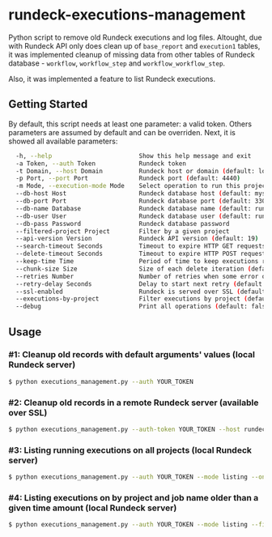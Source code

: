 # rundeck-executions-management

Python script to remove old Rundeck executions and log files. Altought, due with Rundeck API only does clean up of `base_report` and `execution1` tables, it was implemented cleanup of missing data from other tables of Rundeck database - `workflow`, `workflow_step` and `workflow_workflow_step`.

Also, it was implemented a feature to list Rundeck executions.

## Getting Started

By default, this script needs at least one parameter: a valid token. Others parameters are assumed by default and can be overriden. Next, it is showed all available parameters:

```sh
  -h, --help                        Show this help message and exit
  -a Token, --auth Token            Rundeck token
  -t Domain, --host Domain          Rundeck host or domain (default: localhost)
  -p Port, --port Port              Rundeck port (default: 4440)
  -m Mode, --execution-mode Mode    Select operation to run this project (default: cleanup)
  --db-host Host                    Rundeck database host (default: mysql-host)
  --db-port Port                    Rundeck database port (default: 3306)
  --db-name Database                Rundeck database name (default: rundeck)
  --db-user User                    Rundeck database user (default: rundeck)
  --db-pass Password                Rundeck database password
  --filtered-project Project        Filter by a given project
  --api-version Version             Rundeck API version (default: 19)
  --search-timeout Seconds          Timeout to expire HTTP GET requests (default: 60)
  --delete-timeout Seconds          Timeout to expire HTTP POST requests (default: 300)
  --keep-time Time                  Period of time to keep executions records (default: 30d)
  --chunk-size Size                 Size of each delete iteration (default: 200)
  --retries Number                  Number of retries when some error occur (default: 5)
  --retry-delay Seconds             Delay to start next retry (default: 5)
  --ssl-enabled                     Rundeck is served over SSL (default: false)
  --executions-by-project           Filter executions by project (default: true)
  --debug                           Print all operations (default: false)
```

## Usage

### **#1:** Cleanup old records with default arguments' values (local Rundeck server)

```sh
$ python executions_management.py --auth YOUR_TOKEN
```

### **#2:** Cleanup old records in a remote Rundeck server (available over SSL)

```sh
$ python executions_management.py --auth-token YOUR_TOKEN --host rundeck.domain.com --port 443 --ssl-enabled
```

### **#3:** Listing running executions on all projects (local Rundeck server)

```sh
$ python executions_management.py --auth YOUR_TOKEN --mode listing --only-running
```

### **#4:** Listing executions on by project and job name older than a given time amount (local Rundeck server)

```sh
$ python executions_management.py --auth YOUR_TOKEN --mode listing --filtered-project PROJECT_NAME --filtered-job JOB_NAME --keep-time TIME
```